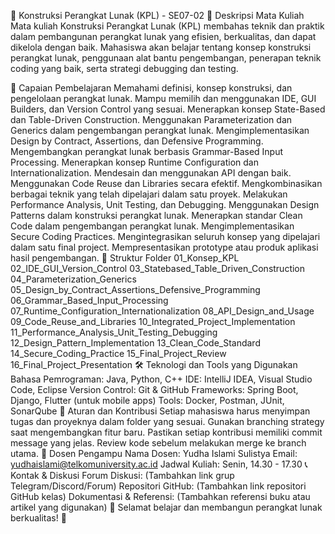 📌 Konstruksi Perangkat Lunak (KPL) - SE07-02
📖 Deskripsi Mata Kuliah
Mata kuliah Konstruksi Perangkat Lunak (KPL) membahas teknik dan praktik dalam pembangunan perangkat lunak yang efisien, berkualitas, dan dapat dikelola dengan baik. Mahasiswa akan belajar tentang konsep konstruksi perangkat lunak, penggunaan alat bantu pengembangan, penerapan teknik coding yang baik, serta strategi debugging dan testing.

🎯 Capaian Pembelajaran
Memahami definisi, konsep konstruksi, dan pengelolaan perangkat lunak.
Mampu memilih dan menggunakan IDE, GUI Builders, dan Version Control yang sesuai.
Menerapkan konsep State-Based dan Table-Driven Construction.
Menggunakan Parameterization dan Generics dalam pengembangan perangkat lunak.
Mengimplementasikan Design by Contract, Assertions, dan Defensive Programming.
Mengembangkan perangkat lunak berbasis Grammar-Based Input Processing.
Menerapkan konsep Runtime Configuration dan Internationalization.
Mendesain dan menggunakan API dengan baik.
Menggunakan Code Reuse dan Libraries secara efektif.
Mengkombinasikan berbagai teknik yang telah dipelajari dalam satu proyek.
Melakukan Performance Analysis, Unit Testing, dan Debugging.
Menggunakan Design Patterns dalam konstruksi perangkat lunak.
Menerapkan standar Clean Code dalam pengembangan perangkat lunak.
Mengimplementasikan Secure Coding Practices.
Mengintegrasikan seluruh konsep yang dipelajari dalam satu final project.
Mempresentasikan prototype atau produk aplikasi hasil pengembangan.
📂 Struktur Folder
01_Konsep_KPL
02_IDE_GUI_Version_Control
03_Statebased_Table_Driven_Construction
04_Parameterization_Generics
05_Design_by_Contract_Assertions_Defensive_Programming
06_Grammar_Based_Input_Processing
07_Runtime_Configuration_Internationalization
08_API_Design_and_Usage
09_Code_Reuse_and_Libraries
10_Integrated_Project_Implementation
11_Performance_Analysis_Unit_Testing_Debugging
12_Design_Pattern_Implementation
13_Clean_Code_Standard
14_Secure_Coding_Practice
15_Final_Project_Review
16_Final_Project_Presentation
🛠️ Teknologi dan Tools yang Digunakan
Bahasa Pemrograman: Java, Python, C++
IDE: IntelliJ IDEA, Visual Studio Code, Eclipse
Version Control: Git & GitHub
Frameworks: Spring Boot, Django, Flutter (untuk mobile apps)
Tools: Docker, Postman, JUnit, SonarQube
📜 Aturan dan Kontribusi
Setiap mahasiswa harus menyimpan tugas dan proyeknya dalam folder yang sesuai.
Gunakan branching strategy saat mengembangkan fitur baru.
Pastikan setiap kontribusi memiliki commit message yang jelas.
Review kode sebelum melakukan merge ke branch utama.
📌 Dosen Pengampu
Nama Dosen: Yudha Islami Sulistya
Email: yudhaislami@telkomuniversity.ac.id
Jadwal Kuliah: Senin, 14.30 - 17.30
📞 Kontak & Diskusi
Forum Diskusi: (Tambahkan link grup Telegram/Discord/Forum)
Repositori GitHub: (Tambahkan link repositori GitHub kelas)
Dokumentasi & Referensi: (Tambahkan referensi buku atau artikel yang digunakan)
📌 Selamat belajar dan membangun perangkat lunak berkualitas! 🚀
